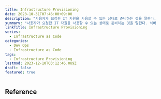 ```yaml
---
title: Infrastructure Provisioning
date: 2023-10-31T07:46:00+09:00
description: "사용자가 요청한 IT 자원을 사용할 수 있는 상태로 준비하는 것을 말한다. 서버 자원 프로비저닝, OS 프로비저닝, 소프트웨어 프로비저닝, 스토리지 프로비저닝, 계정 프로비저닝 등"
summary: "사용자가 요청한 IT 자원을 사용할 수 있는 상태로 준비하는 것을 말한다. 서버 자원 프로비저닝, OS 프로비저닝, 소프트웨어 프로비저닝, 스토리지 프로비저닝, 계정 프로비저닝 등"
linkTitle: Infrastructure Provisioning
series:  
  - Infrastructure as Code
categories:
  - Dev Ops
  - Infrastructure as Code
tags:
  - Infrastructure Provisioning
lastmod: 2023-12-10T03:12:46.089Z
draft: false
featured: true
---
```


## Reference
